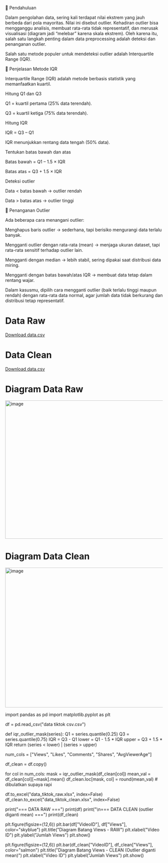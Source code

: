 📌 Pendahuluan

Dalam pengolahan data, sering kali terdapat nilai ekstrem yang jauh berbeda dari pola mayoritas. Nilai ini disebut outlier. Kehadiran outlier bisa mengganggu analisis, membuat rata-rata tidak representatif, dan merusak visualisasi (diagram jadi “melebar” karena skala ekstrem).
Oleh karena itu, salah satu langkah penting dalam data preprocessing adalah deteksi dan penanganan outlier.

Salah satu metode populer untuk mendeteksi outlier adalah Interquartile Range (IQR).

📌 Penjelasan Metode IQR

Interquartile Range (IQR) adalah metode berbasis statistik yang memanfaatkan kuartil.

Hitung Q1 dan Q3

Q1 = kuartil pertama (25% data terendah).

Q3 = kuartil ketiga (75% data terendah).

Hitung IQR

IQR = Q3 – Q1

IQR menunjukkan rentang data tengah (50% data).

Tentukan batas bawah dan atas

Batas bawah = Q1 – 1.5 × IQR

Batas atas = Q3 + 1.5 × IQR

Deteksi outlier

Data < batas bawah → outlier rendah

Data > batas atas → outlier tinggi

📌 Penanganan Outlier

Ada beberapa cara menangani outlier:

Menghapus baris outlier → sederhana, tapi berisiko mengurangi data terlalu banyak.

Mengganti outlier dengan rata-rata (mean) → menjaga ukuran dataset, tapi rata-rata sensitif terhadap outlier lain.

Mengganti dengan median → lebih stabil, sering dipakai saat distribusi data miring.

Mengganti dengan batas bawah/atas IQR → membuat data tetap dalam rentang wajar.

Dalam kasusmu, dipilih cara mengganti outlier (baik terlalu tinggi maupun rendah) dengan rata-rata data normal, agar jumlah data tidak berkurang dan distribusi tetap representatif.
# Data Raw
[Download data.csv](https://github.com/kendyjonathanprasetya/Memberisihkan-DATA-RAW-dari-Outliner/blob/main/data%20tiktok%20csv.csv)

# Data Clean
[Download data.csv](https://github.com/kendyjonathanprasetya/Memberisihkan-DATA-RAW-dari-Outliner/blob/main/data_tiktok_clean.csv)

# Diagram Data Raw
<img width="819" height="441" alt="image" src="https://github.com/user-attachments/assets/4f0034ae-23f5-414a-a32c-b3066fd3cfb7" />

# Diagram Data Clean
<img width="818" height="446" alt="image" src="https://github.com/user-attachments/assets/a8dcdee5-4972-4247-8ae1-3a86e81ac440" />







import pandas as pd
import matplotlib.pyplot as plt


df = pd.read_csv("data tiktok csv.csv")


def iqr_outlier_mask(series):
    Q1 = series.quantile(0.25)
    Q3 = series.quantile(0.75)
    IQR = Q3 - Q1
    lower = Q1 - 1.5 * IQR
    upper = Q3 + 1.5 * IQR
    return (series < lower) | (series > upper)


num_cols = ["Views", "Likes", "Comments", "Shares", "AvgViewerAge"]


df_clean = df.copy()


for col in num_cols:
    mask = iqr_outlier_mask(df_clean[col])
    mean_val = df_clean[col][~mask].mean()
    df_clean.loc[mask, col] = round(mean_val)  # dibulatkan supaya rapi


df.to_excel("data_tiktok_raw.xlsx", index=False)
df_clean.to_excel("data_tiktok_clean.xlsx", index=False)


print("=== DATA RAW ===")
print(df)
print("\n=== DATA CLEAN (outlier diganti mean) ===")
print(df_clean)


plt.figure(figsize=(12,6))
plt.bar(df["VideoID"], df["Views"], color="skyblue")
plt.title("Diagram Batang Views - RAW")
plt.xlabel("Video ID")
plt.ylabel("Jumlah Views")
plt.show()


plt.figure(figsize=(12,6))
plt.bar(df_clean["VideoID"], df_clean["Views"], color="salmon")
plt.title("Diagram Batang Views - CLEAN (Outlier diganti mean)")
plt.xlabel("Video ID")
plt.ylabel("Jumlah Views")
plt.show()
